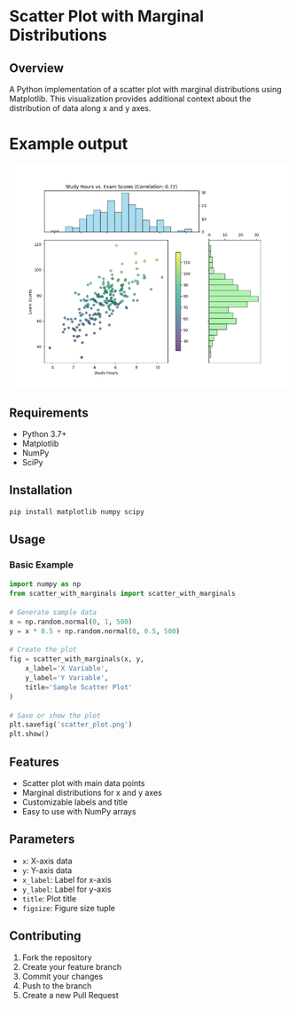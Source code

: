 # Scatter Plot with Marginal Distributions

## Overview
A Python implementation of a scatter plot with marginal distributions using Matplotlib. This visualization provides additional context about the distribution of data along x and y axes.

# Example output
![Visualization-Scatter-Plot-with-Marginal-Distributions](/output124.png)

## Requirements
- Python 3.7+
- Matplotlib
- NumPy
- SciPy

## Installation
```bash
pip install matplotlib numpy scipy
```

## Usage

### Basic Example
```python
import numpy as np
from scatter_with_marginals import scatter_with_marginals

# Generate sample data
x = np.random.normal(0, 1, 500)
y = x * 0.5 + np.random.normal(0, 0.5, 500)

# Create the plot
fig = scatter_with_marginals(x, y, 
    x_label='X Variable', 
    y_label='Y Variable', 
    title='Sample Scatter Plot'
)

# Save or show the plot
plt.savefig('scatter_plot.png')
plt.show()
```

## Features
- Scatter plot with main data points
- Marginal distributions for x and y axes
- Customizable labels and title
- Easy to use with NumPy arrays

## Parameters
- `x`: X-axis data
- `y`: Y-axis data
- `x_label`: Label for x-axis
- `y_label`: Label for y-axis
- `title`: Plot title
- `figsize`: Figure size tuple

## Contributing
1. Fork the repository
2. Create your feature branch
3. Commit your changes
4. Push to the branch
5. Create a new Pull Request

